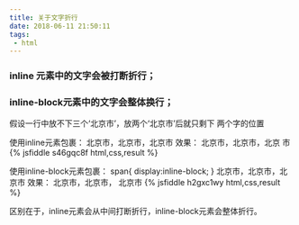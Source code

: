 ```yaml
---
title: 关于文字折行
date: 2018-06-11 21:50:11
tags: 
 - html
---
```


### inline 元素中的文字会被打断折行；
### inline-block元素中的文字会整体换行；


假设一行中放不下三个‘北京市’，放两个‘北京市’后就只剩下 两个字的位置

使用inline元素包裹：
<span>北京市，</span><span>北京市，</span><span>北京市</span>
效果：
北京市，北京市，北京
市
{% jsfiddle s46gqc8f html,css,result %}


使用inline-block元素包裹：
span{
  display:inline-block;
}
<span>北京市，</span><span>北京市，</span><span>北京市</span>
效果：
北京市，北京市，
北京市
{% jsfiddle h2gxc1wy html,css,result %}


区别在于，inline元素会从中间打断折行，inline-block元素会整体折行。



